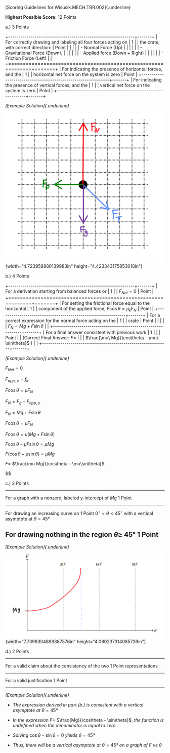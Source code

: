 [Scoring Guidelines for Wisusik.MECH.TBR.002]{.underline}

**Highest Possible Score:** 12 Points

a.) 3 Points

+--------------------------------------------------------------+-------+
| For correctly drawing and labeling all four forces acting on | 1     |
| the crate, with correct direction:                           | Point |
|                                                              |       |
| -   Normal Force (Up)                                        |       |
|                                                              |       |
| -   Gravitational Force (Down),                              |       |
|                                                              |       |
| -   Applied force (Down + Right)                             |       |
|                                                              |       |
| -   Friction Force (Left)                                    |       |
+==============================================================+=======+
| For indicating the presence of horizontal forces, and the    | 1     |
| horizontal net force on the system is zero                   | Point |
+--------------------------------------------------------------+-------+
| For indicating the presence of vertical forces, and the      | 1     |
| vertical net force on the system is zero                     | Point |
+--------------------------------------------------------------+-------+

*[Example Solution]{.underline}*

![](media/image2.png){width="4.723958880139983in"
height="4.423343175853018in"}

b.) 4 Points

+--------------------------------------------------------------+-------+
| For a derivation starting from balanced forces or            | 1     |
| $F_{Net} = 0$                                                | Point |
+==============================================================+=======+
| For setting the frictional force equal to the horizontal     | 1     |
| component of the applied force, $F\cos\theta = \mu_{k}F_{N}$ | Point |
+--------------------------------------------------------------+-------+
| For a correct expression for the normal force acting on the  | 1     |
| crate                                                        | Point |
|                                                              |       |
| $F_{N} = Mg + F\sin\theta$                                   |       |
+--------------------------------------------------------------+-------+
| For a final answer consistent with previous work             | 1     |
|                                                              | Point |
| (Correct Final Answer: $F =$                                 |       |
| $\frac{\mu\ Mg}{\cos\theta\  - \mu\ \sin\theta}$ )           |       |
+--------------------------------------------------------------+-------+

*[Example Solution]{.underline}*

$F_{Net} = 0$

$F_{app,\ x} = f_{k}$

$F\cos\theta = \mu F_{N}$

$F_{N} = F_{g} + F_{app,\ y}$

$F_{N} = Mg + F\sin\theta$

$F\cos\theta = \mu F_{N}$

$F\cos\theta = \mu$($Mg + F\sin\theta$)

$F\cos\theta - \mu F\sin\theta = \mu Mg$

$F(\cos\theta - \mu\sin\theta) = \mu Mg$

$F =$ $\frac{\mu Mg}{\cos\theta - \mu\sin\theta}$

$$

c.) 3 Points

  -----------------------------------------------------------------------
  For a graph with a nonzero, labeled y-intercept of $Mg$        1 Point
  -------------------------------------------------------------- --------
  For drawing an increasing curve on                             1 Point
  $0{^\circ} < \theta < 45{^\circ}$ with a vertical asymptote at 
  $\theta = 45$°                                                 

  For drawing nothing in the region $\theta \geq$ 45°            1 Point
  -----------------------------------------------------------------------

*[Example Solution]{.underline}*

![](media/image1.png){width="7.7398304899387576in"
height="4.080237314085739in"}

d.) 2 Points

  -----------------------------------------------------------------------
  For a valid claim about the consistency of the two             1 Point
  representations                                                
  -------------------------------------------------------------- --------
  For a valid justification                                      1 Point

  -----------------------------------------------------------------------

*[Example Solution]{.underline}*

-   *The expression derived in part (b.) is consistent with a vertical
    asymptote at* $\theta = 45$*°*

-   *In the expression* $F =$ $\frac{Mg}{\cos\theta - \sin\theta}$, *the
    function is undefined when the denominator is equal to zero*

-   *Solving* $\cos\theta - \sin\theta = 0$ *yields* $\theta = 45$*°*

-   *Thus, there will be a vertical asymptote at* $\theta = 45$*° on a
    graph of* $F\ vs\ \theta$
